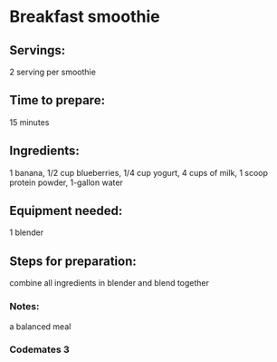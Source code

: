 # Breakfast smoothie

## Servings: 
2 serving per smoothie

## Time to prepare: 
15 minutes

## Ingredients: 
1 banana, 1/2 cup blueberries, 1/4 cup yogurt, 4 cups of milk, 1 scoop protein powder, 1-gallon water

## Equipment needed: 
1 blender

## Steps for preparation: 
combine all ingredients in blender and blend together

### Notes:
a balanced meal

### Codemates 3
